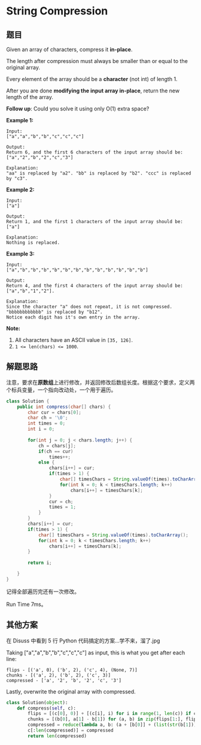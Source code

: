 # String Compression

## 题目

Given an array of characters, compress it **in-place**.

The length after compression must always be smaller than or equal to the original array.

Every element of the array should be a **character** (not int) of length 1.

After you are done **modifying the input array in-place**, return the new length of the array.

**Follow up**:
Could you solve it using only O(1) extra space?

**Example 1:**

```
Input:
["a","a","b","b","c","c","c"]

Output:
Return 6, and the first 6 characters of the input array should be: ["a","2","b","2","c","3"]

Explanation:
"aa" is replaced by "a2". "bb" is replaced by "b2". "ccc" is replaced by "c3".
```

**Example 2:**

```
Input:
["a"]

Output:
Return 1, and the first 1 characters of the input array should be: ["a"]

Explanation:
Nothing is replaced.
```

**Example 3:**

```
Input:
["a","b","b","b","b","b","b","b","b","b","b","b","b"]

Output:
Return 4, and the first 4 characters of the input array should be: ["a","b","1","2"].

Explanation:
Since the character "a" does not repeat, it is not compressed. "bbbbbbbbbbbb" is replaced by "b12".
Notice each digit has it's own entry in the array.
```

**Note:**

1. All characters have an ASCII value in `[35, 126]`.
2. `1 <= len(chars) <= 1000`.


## 解题思路

注意，要求在**原数组**上进行修改，并返回修改后数组长度。根据这个要求，定义两个标兵变量，一个指向改动处，一个用于遍历。

```java
class Solution {
    public int compress(char[] chars) {
        char cur = chars[0];
        char ch = '\0';
        int times = 0;
        int i = 0;
        
        for(int j = 0; j < chars.length; j++) {
            ch = chars[j];
            if(ch == cur)
                times++;
            else {
                chars[i++] = cur;
                if(times > 1) {
                    char[] timesChars = String.valueOf(times).toCharArray();
                    for(int k = 0; k < timesChars.length; k++)
                        chars[i++] = timesChars[k];
                }
                cur = ch;
                times = 1;
            }
        }
        chars[i++] = cur;
        if(times > 1) {
            char[] timesChars = String.valueOf(times).toCharArray();
            for(int k = 0; k < timesChars.length; k++)
                chars[i++] = timesChars[k];
        }
        
        return i;

    }
}
```

记得全部遍历完还有一次修改。

Run Time 7ms。

## 其他方案

在 Disuss 中看到 5 行 Python 代码搞定的方案...学不来，溜了.jpg

Taking ["a","a","b","b","c","c","c"] as input, this is what you get after each line:

    flips - [('a', 0), ('b', 2), ('c', 4), (None, 7)]
    chunks - [('a', 2), ('b', 2), ('c', 3)]
    compressed - ['a', '2', 'b', '2', 'c', '3']

Lastly, overwrite the original array with compressed.

```py
class Solution(object):
    def compress(self, c):
        flips = [(c[0], 0)] + [(c[i], i) for i in range(1, len(c)) if c[i] != c[i - 1]] + [(None, len(c))]
        chunks = [(b[0], a[1] - b[1]) for (a, b) in zip(flips[1:], flips)]
        compressed = reduce(lambda a, b: (a + [b[0]] + (list(str(b[1])) if (b[1] > 1) else [])), chunks, [])
        c[:len(compressed)] = compressed
        return len(compressed)
```


